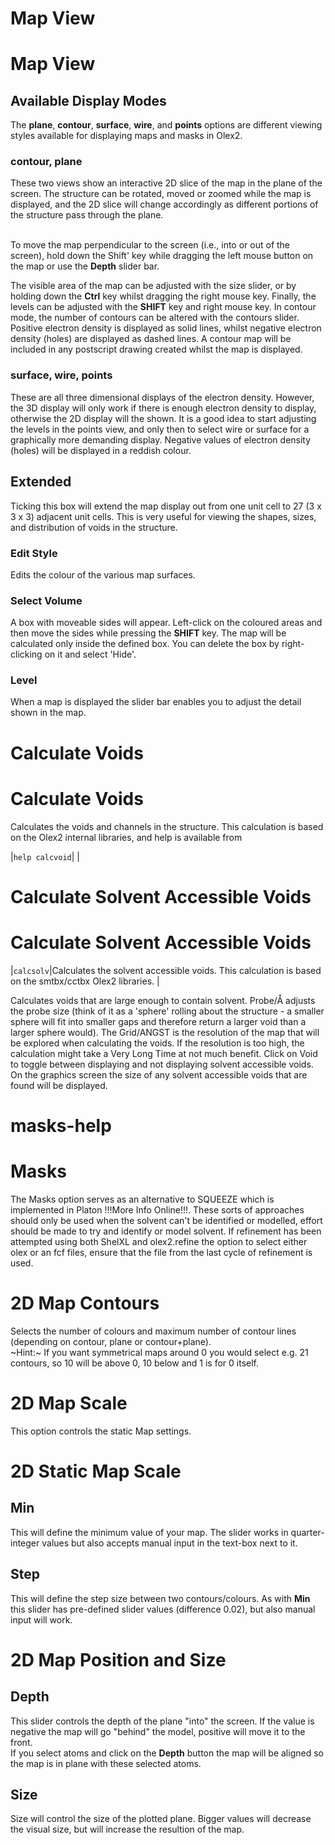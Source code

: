 # Map View

# Map View

## Available Display Modes
The **plane**, **contour**, **surface**, **wire**, and **points** options are different viewing styles available for displaying maps and masks in Olex2.

### contour, plane
These two views show an interactive 2D slice of the map in the plane of the screen. The structure can be rotated, moved or zoomed while the map is displayed, and the 2D slice will change accordingly as different portions of the structure pass through the plane.
<br>
<br>

To move the map perpendicular to the screen (i.e., into or out of the screen), hold down the <c>Shift</c>' key while dragging the left mouse button on the map or use the **Depth** slider bar.

The visible area of the map can be adjusted with the size slider, or by holding down the **Ctrl** key whilst dragging the right mouse key. Finally, the levels can be adjusted with the **SHIFT** key and right mouse key. In contour mode, the number of contours can be altered with the contours slider. Positive electron density is displayed as solid lines, whilst negative electron density (holes) are displayed as dashed lines. A contour map will be included in any postscript drawing created whilst the map is displayed.

### surface, wire, points
These are all three dimensional displays of the electron density. However, the 3D display will only work if there is enough electron density to display, otherwise the 2D display will the shown. It is a good idea to start adjusting the levels in the points view, and only then to select wire or surface for a graphically more demanding display. Negative values of electron density (holes) will be displayed in a reddish colour.

## Extended
Ticking this box will extend the map display out from one unit cell to 27 (3 x 3 x 3) adjacent unit cells. This is very useful for viewing the shapes, sizes, and distribution of voids in the structure.

### Edit Style
Edits the colour of the various map surfaces.

### Select Volume
A box with moveable sides will appear. Left-click on the coloured areas and then move the sides while pressing the **SHIFT** key. The map will be calculated only inside the defined box. You can delete the box by right-clicking on it and select 'Hide'.

### Level
When a map is displayed the slider bar enables you to adjust the detail shown in the map.

# Calculate Voids

# Calculate Voids
Calculates the voids and channels in the structure. This calculation is based on the Olex2 internal libraries, and help is available from

|`help calcvoid`| |

# Calculate Solvent Accessible Voids

# Calculate Solvent Accessible Voids
|`calcsolv`|Calculates the solvent accessible voids. This calculation is based on the smtbx/cctbx Olex2 libraries. |


Calculates voids that are large enough to contain solvent. Probe/&Aring; adjusts the probe size (think of it as a 'sphere' rolling about the structure - a smaller sphere will fit into smaller gaps and therefore return a larger void than a larger sphere would). The Grid/ANGST is the resolution of the map that will be explored when calculating the voids. If the resolution is too high, the calculation might take a Very Long Time at not much benefit. Click on Void to toggle between displaying and not displaying solvent accessible voids. On the graphics screen the size of any solvent accessible voids that are found will be displayed.

# masks-help

# Masks
The Masks option serves as an alternative to SQUEEZE which is implemented in Platon !!!More Info Online!!!. These sorts of approaches should only be used when the solvent can't be identified or modelled, effort should be made to try and identify or model solvent. If refinement has been attempted using both ShelXL and olex2.refine the option to select either olex or an fcf files, ensure that the file from the last cycle of refinement is used.

# 2D Map Contours

Selects the number of colours and maximum number of contour lines (depending on contour, plane or contour+plane).<br>
~Hint:~ If you want symmetrical maps around 0 you would select e.g. 21 contours, so 10 will be above 0, 10 below and 1 is for 0 itself. 

# 2D Map Scale

This option controls the static Map settings.

# 2D Static Map Scale

## Min

This will define the minimum value of your map. The slider works in quarter-integer values but also accepts manual input in the text-box next to it.

## Step

This will define the step size between two contours/colours. As with **Min** this slider has pre-defined slider values (difference 0.02), but also manual input will work.

# 2D Map Position and Size

## Depth

This slider controls the depth of the plane "into" the screen. If the value is negative the map will go "behind" the model, positive will move it to the front.<br>
If you select atoms and click on the **Depth** button the map will be aligned so the map is in plane with these selected atoms.

## Size

Size will control the size of the plotted plane. Bigger values will decrease the visual size, but will increase the resultion of the map.